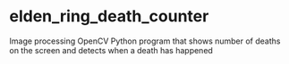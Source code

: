 # elden_ring_death_counter
 Image processing OpenCV Python program that shows number of deaths on the screen and detects when a death has happened
